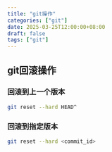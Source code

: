 ```yaml
---
title: "git操作"
categories: ["git"]
date: 2025-03-25T12:00:00+08:00
draft: false
tags: ["git"]
---
```


## git回滚操作
### 回滚到上一个版本
```bash
git reset --hard HEAD^
```
### 回滚到指定版本
```bash
git reset --hard <commit_id>
```